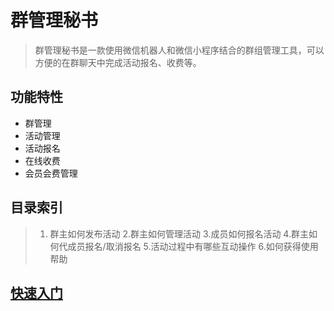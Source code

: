 # 群管理秘书

> 群管理秘书是一款使用微信机器人和微信小程序结合的群组管理工具，可以方便的在群聊天中完成活动报名、收费等。

## 功能特性

- 群管理
- 活动管理
- 活动报名
- 在线收费
- 会员会费管理

## 目录索引

> 1. 群主如何发布活动
> 2.群主如何管理活动
> 3.成员如何报名活动
> 4.群主如何代成员报名/取消报名
> 5.活动过程中有哪些互动操作
> 6.如何获得使用帮助

## **[快速入门](quickstart.md)**

